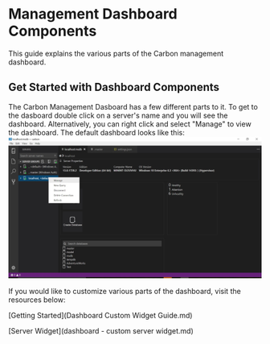 # Management Dashboard Components
This guide explains the various parts of the Carbon management dashboard.

## Get Started with Dashboard Components
The Carbon Management Dasboard has a few different parts to it. To get to the dasboard double click on a server's name and you will see the dashboard. Alternatively, you can right click and select "Manage" to view the dashboard. The default dashboard looks like this:
![](../images/dashboard_manage.jpg)

If you would like to customize various parts of the dashboard, visit the resources below:

[Getting Started](Dashboard Custom Widget Guide.md)

[Server Widget](dashboard - custom server widget.md)